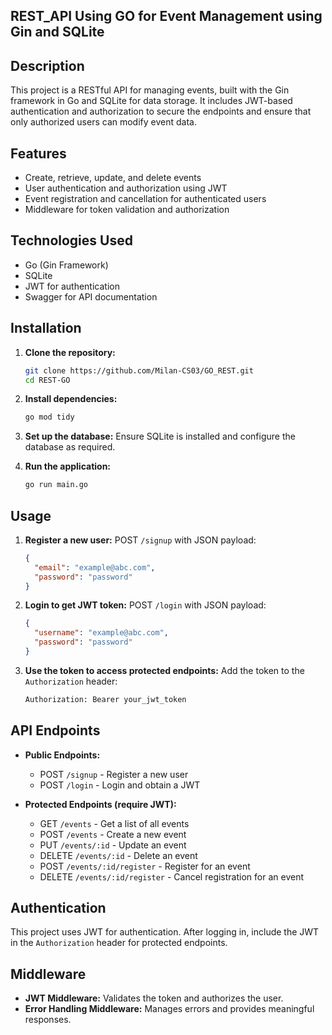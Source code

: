 ﻿## REST_API Using GO for Event Management using Gin and SQLite

## Description
This project is a RESTful API for managing events, built with the Gin framework in Go and SQLite for data storage. It includes JWT-based authentication and authorization to secure the endpoints and ensure that only authorized users can modify event data.

## Features
- Create, retrieve, update, and delete events
- User authentication and authorization using JWT
- Event registration and cancellation for authenticated users
- Middleware for token validation and authorization

## Technologies Used
- Go (Gin Framework)
- SQLite
- JWT for authentication
- Swagger for API documentation

## Installation
1. **Clone the repository:**
   ```sh
   git clone https://github.com/Milan-CS03/GO_REST.git
   cd REST-GO
   ```

2. **Install dependencies:**
   ```sh
   go mod tidy
   ```

3. **Set up the database:**
   Ensure SQLite is installed and configure the database as required.

4. **Run the application:**
   ```sh
   go run main.go
   ```

## Usage
1. **Register a new user:**
   POST `/signup` with JSON payload:
   ```json
   {
     "email": "example@abc.com",
     "password": "password"
   }
   ```

2. **Login to get JWT token:**
   POST `/login` with JSON payload:
   ```json
   {
     "username": "example@abc.com",
     "password": "password"
   }
   ```

3. **Use the token to access protected endpoints:**
   Add the token to the `Authorization` header:
   ```sh
   Authorization: Bearer your_jwt_token
   ```

## API Endpoints
- **Public Endpoints:**
  - POST `/signup` - Register a new user
  - POST `/login` - Login and obtain a JWT

- **Protected Endpoints (require JWT):**
  - GET `/events` - Get a list of all events
  - POST `/events` - Create a new event
  - PUT `/events/:id` - Update an event
  - DELETE `/events/:id` - Delete an event
  - POST `/events/:id/register` - Register for an event
  - DELETE `/events/:id/register` - Cancel registration for an event

## Authentication
This project uses JWT for authentication. After logging in, include the JWT in the `Authorization` header for protected endpoints.

## Middleware
- **JWT Middleware:** Validates the token and authorizes the user.
- **Error Handling Middleware:** Manages errors and provides meaningful responses.

